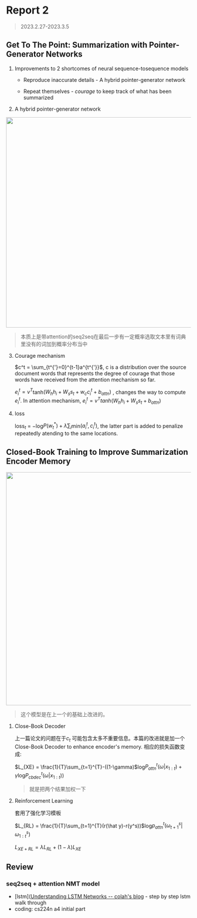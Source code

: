 # Report 2

> 2023.2.27-2023.3.5

## Get To The Point: Summarization with Pointer-Generator Networks

1. Improvements to 2 shortcomes of  neural sequence-tosequence models
   
   + Reproduce inaccurate details - A hybrid pointer-generator network
   
   + Repeat themselves - $courage$ to keep track of what has been summarized

2. A hybrid pointer-generator network

<img title="" src="file:///E:/github/WeeklyReport/pic2.1.png" alt="" data-align="center" width="572">

> 本质上是带attention的seq2seq在最后一步有一定概率选取文本里有词典里没有的词加到概率分布当中

3. Courage mechanism
   
   $c^t = \sum_{t^{'}=0}^{t-1}a^{t^{'}}$, c is a distribution over the source document words that represents the degree of courage that those words have received from the attention mechanism so far.
   
   $e_i^t = v^T$tanh$(W_hh_i + W_ss_t + w_cc_i^t + b_{attn})$ , changes the way to compute $e_i^t$. In attention mechanism, $e_i^t = v^Ttanh(W_hh_i + W_ss_t + b_{attn})$ 

4. loss
   
   loss$_t$ = $-$log$P(w_t^*) + \lambda\sum_i$min$(a_i^t,c_i^t)$, the latter part is added to penalize repeatedly atending to the same locations.

## Closed-Book Training to Improve Summarization Encoder Memory

<img title="" src="file:///E:/github/WeeklyReport/pic2.2.jpg" alt="" width="634" data-align="center">

> 这个模型是在上一个的基础上改进的。

1. Close-Book Decoder
   
   上一篇论文的问题在于$c_t$ 可能包含太多不重要信息。本篇的改进就是加一个Close-Book Decoder to enhance encoder's memory. 相应的损失函数变成: 
   
   $L_{XE} = \frac{1}{T}\sum_{t=1}^{T}-((1-\gamma)$log$P^t_{attn}(\omega|x_{1:t}) + \gamma$log$P^t_{cbdec}(\omega|x_{1:t}))$
   
   > 就是把两个结果加权一下

2. Reinforcement Learning
   
   套用了强化学习模板
   
   $L_{RL} = \frac{1}{T}\sum_{t=1}^{T}(r(\hat y)-r(y^s))$log$p_{attn}^t(\omega^s_{t+1}|\omega^s_{1:t})$
   
   $L_{XE+RL} = \lambda L_{RL}+(1-\lambda)L_{XE}$

## Review

### seq2seq + attention NMT model

+ [lstm]([Understanding LSTM Networks -- colah's blog](http://colah.github.io/posts/2015-08-Understanding-LSTMs/) - step by step lstm walk through
+ coding: cs224n a4 initial part
